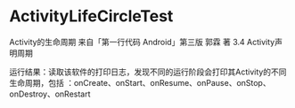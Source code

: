 # ActivityLifeCircleTest
Activity的生命周期
来自「第一行代码 Android」第三版 郭霖 著 3.4 Activity声明周期


运行结果：读取该软件的打印日志，发现不同的运行阶段会打印其Activity的不同生命周期，包括 ：onCreate、onStart、onResume、onPause、onStop、onDestroy、onRestart
